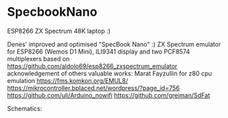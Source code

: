 # SpecbookNano
 ESP8266 ZX Spectrum 48K laptop :)

   Denes' improved and optimised "SpecBook Nano" :) ZX Spectrum emulator for ESP8266 (Wemos D1 Mini), ILI9341 display and two PCF8574 multiplexers
   based on https://github.com/aldolo69/esp8266_zxspectrum_emulator
   acknowledgement of others valuable works:
   Marat Fayzullin for z80 cpu emulation
   https://fms.komkon.org/EMUL8/
   https://mikrocontroller.bplaced.net/wordpress/?page_id=756
   https://github.com/uli/Arduino_nowifi
   https://github.com/greiman/SdFat

Schematics:
